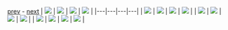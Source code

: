 
[prev](gal_14.md) - [next](gal_16.md)
| [![](../thumb/uncompressed_scenario_training_training.tfrecord-00036-of-01000.gif)](../vid/uncompressed_scenario_training_training.tfrecord-00036-of-01000.gif)  | [![](../thumb/uncompressed_scenario_training_training.tfrecord-00196-of-01000.gif)](../vid/uncompressed_scenario_training_training.tfrecord-00196-of-01000.gif)  | [![](../thumb/uncompressed_scenario_training_training.tfrecord-00112-of-01000.gif)](../vid/uncompressed_scenario_training_training.tfrecord-00112-of-01000.gif)  | [![](../thumb/uncompressed_scenario_training_training.tfrecord-00094-of-01000.gif)](../vid/uncompressed_scenario_training_training.tfrecord-00094-of-01000.gif)  |
|---|---|---|---|
| [![](../thumb/uncompressed_scenario_training_training.tfrecord-00284-of-01000.gif)](../vid/uncompressed_scenario_training_training.tfrecord-00284-of-01000.gif)  | [![](../thumb/uncompressed_scenario_training_training.tfrecord-00257-of-01000.gif)](../vid/uncompressed_scenario_training_training.tfrecord-00257-of-01000.gif)  | [![](../thumb/uncompressed_scenario_training_training.tfrecord-00079-of-01000.gif)](../vid/uncompressed_scenario_training_training.tfrecord-00079-of-01000.gif)  | [![](../thumb/uncompressed_scenario_training_training.tfrecord-00209-of-01000.gif)](../vid/uncompressed_scenario_training_training.tfrecord-00209-of-01000.gif)  |
| [![](../thumb/uncompressed_scenario_training_training.tfrecord-00262-of-01000.gif)](../vid/uncompressed_scenario_training_training.tfrecord-00262-of-01000.gif)  | [![](../thumb/uncompressed_scenario_training_training.tfrecord-00227-of-01000.gif)](../vid/uncompressed_scenario_training_training.tfrecord-00227-of-01000.gif)  | [![](../thumb/uncompressed_scenario_training_training.tfrecord-00131-of-01000.gif)](../vid/uncompressed_scenario_training_training.tfrecord-00131-of-01000.gif)  | [![](../thumb/uncompressed_scenario_training_training.tfrecord-00082-of-01000.gif)](../vid/uncompressed_scenario_training_training.tfrecord-00082-of-01000.gif)  |
| [![](../thumb/uncompressed_scenario_training_training.tfrecord-00060-of-01000.gif)](../vid/uncompressed_scenario_training_training.tfrecord-00060-of-01000.gif)  | [![](../thumb/uncompressed_scenario_training_training.tfrecord-00120-of-01000.gif)](../vid/uncompressed_scenario_training_training.tfrecord-00120-of-01000.gif)  | [![](../thumb/uncompressed_scenario_training_training.tfrecord-00203-of-01000.gif)](../vid/uncompressed_scenario_training_training.tfrecord-00203-of-01000.gif)  | [![](../thumb/uncompressed_scenario_training_training.tfrecord-00084-of-01000.gif)](../vid/uncompressed_scenario_training_training.tfrecord-00084-of-01000.gif)  |
